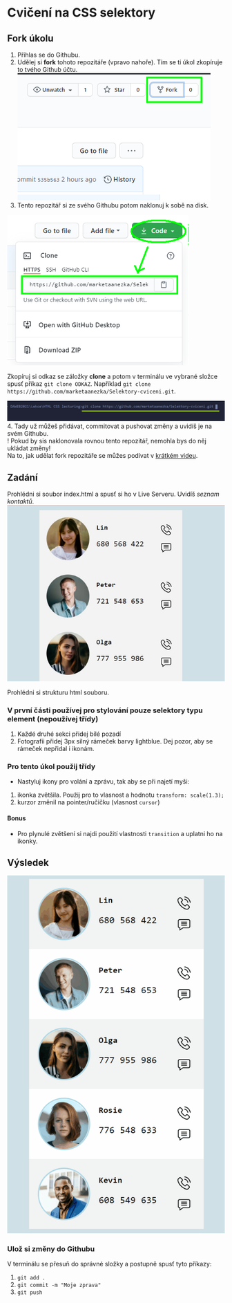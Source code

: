 # Cvičení na CSS selektory
## Fork úkolu
1. Přihlas se do Githubu.
2. Udělej si **fork** tohoto repozitáře (vpravo nahoře). Tím se ti úkol zkopíruje to tvého Github účtu.  
![fork](fork.png)
3. Tento repozitář si ze svého Githubu potom naklonuj k sobě na disk.

![clone](clone.png)

 Zkopíruj si odkaz se záložky **clone** a potom v terminálu ve vybrané složce spusť příkaz ```git clone ODKAZ```. Například ```git clone https://github.com/marketaanezka/Selektory-cviceni.git```.
 
![git clone](gitclone.png)
4. Tady už můžeš přidávat, commitovat a pushovat změny a uvidíš je na svém Githubu.  
! Pokud by sis naklonovala rovnou tento repozitář, nemohla bys do něj ukládat změny! \
Na to, jak udělat fork repozitáře se můžes podívat v [krátkém videu](https://youtu.be/K7rE3jRCjD4).

## Zadání 
Prohlédni si soubor index.html a spusť si ho v Live Serveru. Uvidíš *seznam kontaktů*. 
![Selektory zadani](selektory_zadani.jpg) 

Prohlédni si strukturu html souboru. 

### V první části používej pro stylování pouze selektory typu element (nepoužívej třídy) 
  1. Každé druhé sekci přidej bílé pozadí 
  2. Fotografii přidej 3px silný rámeček barvy lightblue. Dej pozor, aby se rámeček nepřidal i ikonám. 

### Pro tento úkol použij třídy 
  - Nastyluj ikony pro volání a zprávu, tak aby se při najetí myši: 
   1. ikonka zvětšila. Použij pro to vlasnost a hodnotu ```transform: scale(1.3);```
   2. kurzor změnil na pointer/ručičku (vlasnost ```cursor```)
#### Bonus
  -  Pro plynulé zvětšení si najdi použití vlastnosti ```transition``` a uplatni ho na ikonky.

## Výsledek 
![Selektory_vysledek](selektory_result.gif)

### Ulož si změny do Githubu 
V terminálu se přesuň do správné složky a postupně spusť tyto příkazy:
1. ```git add .```
2. ```git commit -m "Moje zprava"```
3. ```git push```
  
